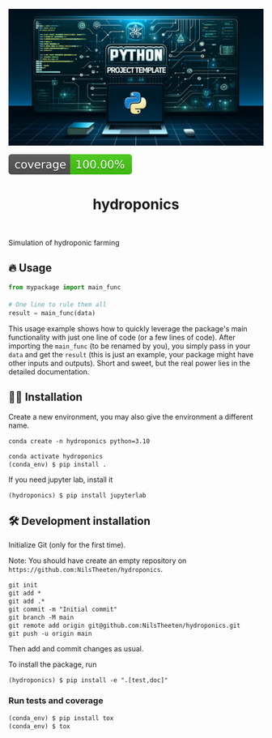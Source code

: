 ![Project Logo](assets/banner.png)

![Coverage Status](assets/coverage-badge.svg)

<h1 align="center">
hydroponics
</h1>

<br>


Simulation of hydroponic farming

## 🔥 Usage

```python
from mypackage import main_func

# One line to rule them all
result = main_func(data)
```

This usage example shows how to quickly leverage the package's main functionality with just one line of code (or a few lines of code). 
After importing the `main_func` (to be renamed by you), you simply pass in your `data` and get the `result` (this is just an example, your package might have other inputs and outputs). 
Short and sweet, but the real power lies in the detailed documentation.

## 👩‍💻 Installation

Create a new environment, you may also give the environment a different name. 

```
conda create -n hydroponics python=3.10 
```

```
conda activate hydroponics
(conda_env) $ pip install .
```

If you need jupyter lab, install it 

```
(hydroponics) $ pip install jupyterlab
```


## 🛠️ Development installation

Initialize Git (only for the first time). 

Note: You should have create an empty repository on `https://github.com:NilsTheeten/hydroponics`.

```
git init
git add * 
git add .*
git commit -m "Initial commit" 
git branch -M main
git remote add origin git@github.com:NilsTheeten/hydroponics.git 
git push -u origin main
```

Then add and commit changes as usual. 

To install the package, run

```
(hydroponics) $ pip install -e ".[test,doc]"
```

### Run tests and coverage

```
(conda_env) $ pip install tox
(conda_env) $ tox
```



